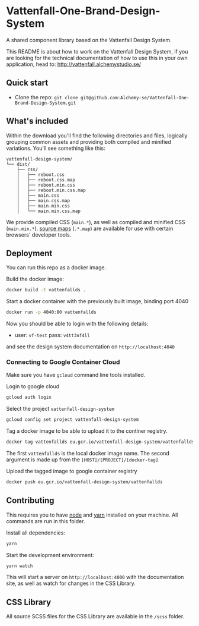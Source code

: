 # Vattenfall-One-Brand-Design-System

A shared component library based on the Vattenfall Design System.

This README is about how to work on the Vattenfall Design System, if you are looking for the technical documentation of how to use this in your own application, head to:
http://vattenfall.alchemystudio.se/

## Quick start

- Clone the repo: `git clone git@github.com:Alchemy-se/Vattenfall-One-Brand-Design-System.git`

## What's included

Within the download you'll find the following directories and files, logically grouping common assets and providing both compiled and minified variations. You'll see something like this:

```
vattenfall-design-system/
└── dist/
    ├── css/
    │   ├── reboot.css
    │   ├── reboot.css.map
    │   ├── reboot.min.css
    │   ├── reboot.min.css.map
    │   ├── main.css
    │   ├── main.css.map
    │   ├── main.min.css
    │   └── main.min.css.map
```

We provide compiled CSS (`main.*`), as well as compiled and minified CSS (`main.min.*`). [source maps](https://developers.google.com/web/tools/chrome-devtools/debug/readability/source-maps) (`.*.map`) are available for use with certain browsers' developer tools.

## Deployment

You can run this repo as a docker image. 

Build the docker image: 
```sh
docker build -t vattenfallds .
```

Start a docker container with the previously built image, binding port 4040
```sh
docker run -p 4040:80 vattenfallds
```

Now you should be able to login with the following details: 
- user: `vf-test` pass: `v4tt3nf4ll`

 and see the design system documentation on `http://localhost:4040`


### Connecting to Google Container Cloud 

Make sure you have `gcloud` command line tools installed.

Login to google cloud
```sh
gcloud auth login
```

Select the project `vattenfall-design-system`
```sh
gcloud config set project vattenfall-design-system
```

Tag a docker image to be able to upload it to the continer registry.

```sh
docker tag vattenfallds eu.gcr.io/vattenfall-design-system/vattenfallds
```

The first `vattenfallds` is the local docker image name. The second argument is made up from the `[HOST]/[PROJECT]/[docker-tag]`

Upload the tagged image to google container registry

```sh
docker push eu.gcr.io/vattenfall-design-system/vattenfallds
```

## Contributing

This requires you to have [node](https://nodejs.org/en/) and [yarn](https://yarnpkg.com/lang/en/) installed on your machine. 
All commands are run in this folder.

Install all dependencies:

```sh
yarn
```

Start the development environment:

```sh
yarn watch
```

This will start a server on `http://localhost:4000` with the documentation site, as well as watch for changes in the CSS Library.

## CSS Library

All source SCSS files for the CSS Library are available in the `/scss` folder.



